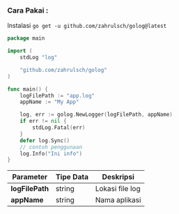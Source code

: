 ### Cara Pakai :

Instalasi `go get -u github.com/zahrulsch/golog@latest`

```go
package main

import (
    stdLog "log"

    "github.com/zahrulsch/golog"
)

func main() {
    logFilePath := "app.log"
    appName := "My App"

    log, err := golog.NewLogger(logFilePath, appName)
    if err != nil {
        stdLog.Fatal(err)
    }
    defer log.Sync()
    // contoh penggunaan
    log.Info("Ini info")
}

```

| Parameter       | Tipe Data | Deskripsi       |
| --------------- | --------- | --------------- |
| **logFilePath** | string    | Lokasi file log |
| **appName**     | string    | Nama aplikasi   |
